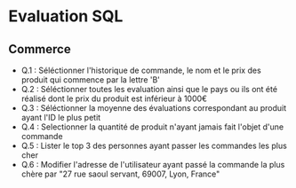 # Evaluation SQL

## Commerce
* Q.1 : Séléctionner l'historique de commande, le nom et le prix des produit qui commence par la lettre 'B'
* Q.2 : Séléctionner toutes les evaluation ainsi que le pays ou ils ont été réalisé dont le prix du produit est inférieur à 1000€
* Q.3 : Séléctionner la moyenne des évaluations correspondant au produit ayant l'ID le plus petit
* Q.4 : Selectionner la quantité de produit n'ayant jamais fait l'objet d'une commande
* Q.5 : Lister le top 3 des personnes ayant passer les commandes les plus cher
* Q.6 : Modifier l'adresse de l'utilisateur ayant passé la commande la plus chère par "27 rue saoul servant, 69007, Lyon, France"
